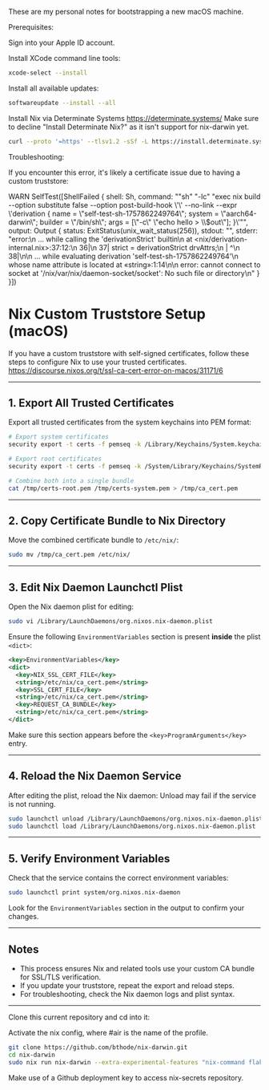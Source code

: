 These are my personal notes for bootstrapping a new macOS machine.

Prerequisites:

Sign into your Apple ID account.

Install XCode command line tools:

```sh
xcode-select --install
```

Install all available updates:

```sh
softwareupdate --install --all
```

Install Nix via Determinate Systems https://determinate.systems/
Make sure to decline "Install Determinate Nix?" as it isn't support for nix-darwin yet.

```sh
curl --proto '=https' --tlsv1.2 -sSf -L https://install.determinate.systems/nix | sh -s -- install
```

Troubleshooting:

If you encounter this error, it's likely a certificate issue due to having a custom truststore:

WARN SelfTest([ShellFailed { shell: Sh, command: "\"sh\" \"-lc\" \"exec nix build --option substitute false --option post-build-hook \\'\\' --no-link --expr \\'derivation { name = \\\"self-test-sh-1757862249764\\\"; system = \\\"aarch64-darwin\\\"; builder = \\\"/bin/sh\\\"; args = [\\\"-c\\\" \\\"echo hello > \\\\$out\\\"]; }\\'\"", output: Output { status: ExitStatus(unix_wait_status(256)), stdout: "", stderr: "error:\n … while calling the 'derivationStrict' builtin\n at <nix/derivation-internal.nix>:37:12:\n 36|\n 37| strict = derivationStrict drvAttrs;\n | ^\n 38|\n\n … while evaluating derivation 'self-test-sh-1757862249764'\n whose name attribute is located at «string»:1:14\n\n error: cannot connect to socket at '/nix/var/nix/daemon-socket/socket': No such file or directory\n" } }])

# Nix Custom Truststore Setup (macOS)

If you have a custom truststore with self-signed certificates, follow these steps to configure Nix to use your trusted certificates.
https://discourse.nixos.org/t/ssl-ca-cert-error-on-macos/31171/6

---

## 1. Export All Trusted Certificates

Export all trusted certificates from the system keychains into PEM format:

```sh
# Export system certificates
security export -t certs -f pemseq -k /Library/Keychains/System.keychain -o /tmp/certs-system.pem

# Export root certificates
security export -t certs -f pemseq -k /System/Library/Keychains/SystemRootCertificates.keychain -o /tmp/certs-root.pem

# Combine both into a single bundle
cat /tmp/certs-root.pem /tmp/certs-system.pem > /tmp/ca_cert.pem
```

---

## 2. Copy Certificate Bundle to Nix Directory

Move the combined certificate bundle to `/etc/nix/`:

```sh
sudo mv /tmp/ca_cert.pem /etc/nix/
```

---

## 3. Edit Nix Daemon Launchctl Plist

Open the Nix daemon plist for editing:

```sh
sudo vi /Library/LaunchDaemons/org.nixos.nix-daemon.plist
```

Ensure the following `EnvironmentVariables` section is present **inside** the plist `<dict>`:

```xml
<key>EnvironmentVariables</key>
<dict>
  <key>NIX_SSL_CERT_FILE</key>
  <string>/etc/nix/ca_cert.pem</string>
  <key>SSL_CERT_FILE</key>
  <string>/etc/nix/ca_cert.pem</string>
  <key>REQUEST_CA_BUNDLE</key>
  <string>/etc/nix/ca_cert.pem</string>
</dict>
```

Make sure this section appears before the `<key>ProgramArguments</key>` entry.

---

## 4. Reload the Nix Daemon Service

After editing the plist, reload the Nix daemon:
Unload may fail if the service is not running.

```sh
sudo launchctl unload /Library/LaunchDaemons/org.nixos.nix-daemon.plist
sudo launchctl load /Library/LaunchDaemons/org.nixos.nix-daemon.plist
````

---

## 5. Verify Environment Variables

Check that the service contains the correct environment variables:

```sh
sudo launchctl print system/org.nixos.nix-daemon
````

Look for the `EnvironmentVariables` section in the output to confirm your changes.

---

## Notes

- This process ensures Nix and related tools use your custom CA bundle for SSL/TLS verification.
- If you update your truststore, repeat the export and reload steps.
- For troubleshooting, check the Nix daemon logs and plist syntax.

---


Clone this current repository and cd into it:

Activate the nix config, where #air is the name of the profile.

```sh
git clone https://github.com/bthode/nix-darwin.git
cd nix-darwin
sudo nix run nix-darwin --extra-experimental-features "nix-command flakes" -- switch --flake .#air
```

Make use of a Github deployment key to access nix-secrets repository.
